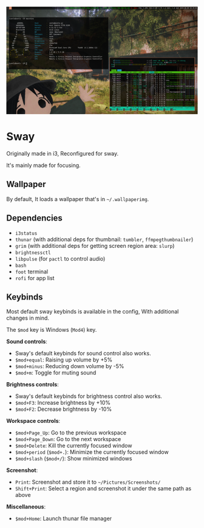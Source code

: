 ![Screenshot of sway that i have](sway_screenshot.png)

# Sway

Originally made in i3, Reconfigured for sway.

It's mainly made for focusing.

## Wallpaper

By default, It loads a wallpaper that's in `~/.wallpaperimg`.

## Dependencies

- `i3status`
- `thunar` (with additional deps for thumbnail: `tumbler`, `ffmpegthumbnailer`)
- `grim` (with additional deps for getting screen region area: `slurp`)
- `brightnessctl`
- `libpulse` (for `pactl` to control audio)
- `bash`
- `foot` terminal
- `rofi` for app list

## Keybinds

Most default sway keybinds is available in the config, With additional changes in mind.

The `$mod` key is Windows (`Mod4`) key.

**Sound controls**:
- Sway's default keybinds for sound control also works.
- `$mod+equal`: Raising up volume by +5%
- `$mod+minus`: Reducing down volume by -5%
- `$mod+m`: Toggle for muting sound

**Brightness controls**:
- Sway's default keybinds for brightness control also works.
- `$mod+F3`: Increase brightness by +10%
- `$mod+F2`: Decrease brightness by -10%

**Workspace controls**:
- `$mod+Page_Up`: Go to the previous workspace
- `$mod+Page_Down`: Go to the next workspace
- `$mod+Delete`: Kill the currently focused window
- `$mod+period` (`$mod+.`): Minimize the currently focused window
- `$mod+slash` (`$mod+/`): Show minimized windows

**Screenshot**:
- `Print`: Screenshot and store it to `~/Pictures/Screenshots/`
- `Shift+Print`: Select a region and screenshot it under the same path as above 

**Miscellaneous**:
- `$mod+Home`: Launch thunar file manager
